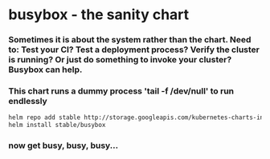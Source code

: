 # busybox - the sanity chart

### Sometimes it is about the system rather than the chart.  Need to: Test your CI?  Test a deployment process? Verify the cluster is running? Or just do something to invoke your cluster? Busybox can help.

### This chart runs a dummy process 'tail -f /dev/null' to run endlessly

```bash
helm repo add stable http://storage.googleapis.com/kubernetes-charts-incubator 
helm install stable/busybox
```

### now get busy, busy, busy...

